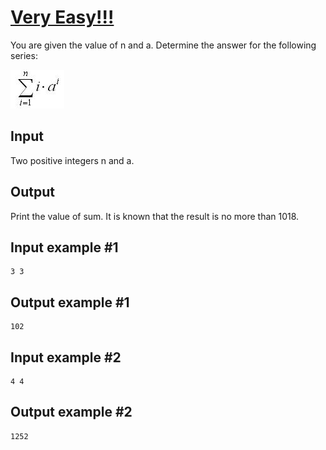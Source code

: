 # [Very Easy!!!](https://www.e-olymp.com/en/problems/1210)
You are given the value of n and a. Determine the answer for the following series:

![prb1210](1283721632.JPG)

## Input
Two positive integers n and a.

## Output
Print the value of sum. It is known that the result is no more than 1018.

## Input example #1
```
3 3
```

## Output example #1
```
102
```

## Input example #2
```
4 4
```

## Output example #2
```
1252
```
